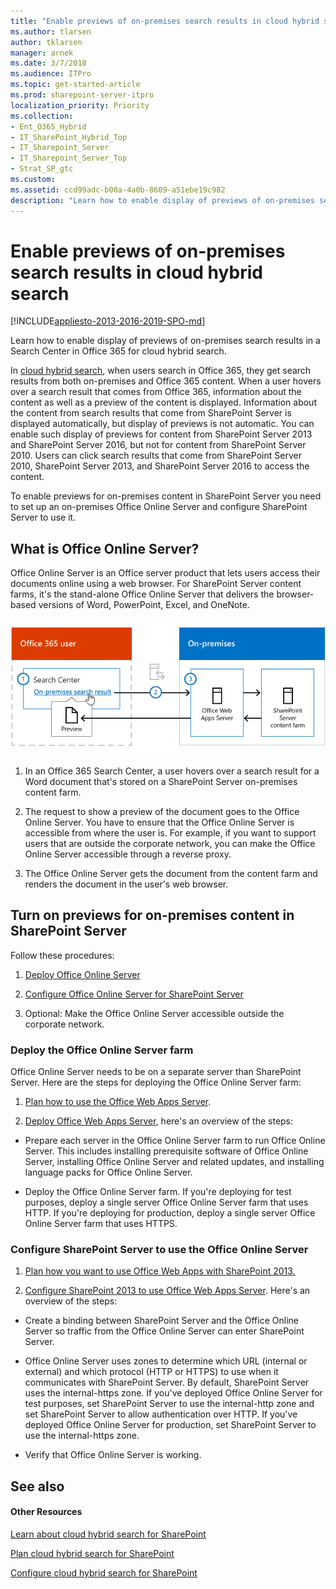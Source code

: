 ```yaml
---
title: "Enable previews of on-premises search results in cloud hybrid search"
ms.author: tlarsen
author: tklarsen
manager: arnek
ms.date: 3/7/2018
ms.audience: ITPro
ms.topic: get-started-article
ms.prod: sharepoint-server-itpro
localization_priority: Priority
ms.collection:
- Ent_O365_Hybrid
- IT_SharePoint_Hybrid_Top
- IT_Sharepoint_Server
- IT_Sharepoint_Server_Top
- Strat_SP_gtc
ms.custom: 
ms.assetid: ccd99adc-b00a-4a0b-8609-a51ebe19c982
description: "Learn how to enable display of previews of on-premises search results in a Search Center in Office 365 for cloud hybrid search."
---
```


# Enable previews of on-premises search results in cloud hybrid search

[!INCLUDE[appliesto-2013-2016-2019-SPO-md](../includes/appliesto-2013-2016-2019-SPO-md.md)]

Learn how to enable display of previews of on-premises search results in a Search Center in Office 365 for cloud hybrid search.
  
In [cloud hybrid search](https://support.office.com/article/af830951-8ddf-48b2-8340-179c1cc4d291), when users search in Office 365, they get search results from both on-premises and Office 365 content. When a user hovers over a search result that comes from Office 365, information about the content as well as a preview of the content is displayed. Information about the content from search results that come from SharePoint Server is displayed automatically, but display of previews is not automatic. You can enable such display of previews for content from SharePoint Server 2013 and SharePoint Server 2016, but not for content from SharePoint Server 2010. Users can click search results that come from SharePoint Server 2010, SharePoint Server 2013, and SharePoint Server 2016 to access the content.
  
To enable previews for on-premises content in SharePoint Server you need to set up an on-premises Office Online Server and configure SharePoint Server to use it.
  
## What is Office Online Server?

Office Online Server is an Office server product that lets users access their documents online using a web browser. For SharePoint Server content farms, it's the stand-alone Office Online Server that delivers the browser-based versions of Word, PowerPoint, Excel, and OneNote.
  
![The illustration shows information flowing from a search result in the search center in Office 365, via an Office Web Apps Server, to SharePoint Server 2013 content, back via the Office Web Apps Server, to a preview of the content in the search center.](../media/2377b7af-2800-437c-8431-b903e8e30482.png)
  
1. In an Office 365 Search Center, a user hovers over a search result for a Word document that's stored on a SharePoint Server on-premises content farm.
    
2. The request to show a preview of the document goes to the Office Online Server. You have to ensure that the Office Online Server is accessible from where the user is. For example, if you want to support users that are outside the corporate network, you can make the Office Online Server accessible through a reverse proxy.
    
3. The Office Online Server gets the document from the content farm and renders the document in the user's web browser.
    
## Turn on previews for on-premises content in SharePoint Server

Follow these procedures:
  
1. [Deploy Office Online Server](https://docs.microsoft.com/officeonlineserver/deploy-office-online-server)
    
2. [Configure Office Online Server for SharePoint Server](https://docs.microsoft.com/officeonlineserver/configure-office-online-server-for-sharepoint-server-2016/configure-office-online-server-for-sharepoint-server-2016)
    
3. Optional: Make the Office Online Server accessible outside the corporate network.
    
### Deploy the Office Online Server farm
<a name="BKMK_Deploy_Web_Apps_Server"> </a>

Office Online Server needs to be on a separate server than SharePoint Server. Here are the steps for deploying the Office Online Server farm:
  
1. [Plan how to use the Office Web Apps Server](https://technet.microsoft.com/en-us/library/jj219435%28v=office.15%29.aspx).
    
2. [Deploy Office Web Apps Server](https://technet.microsoft.com/en-us/library/jj219455.aspx), here's an overview of the steps:
    
  - Prepare each server in the Office Online Server farm to run Office Online Server. This includes installing prerequisite software of Office Online Server, installing Office Online Server and related updates, and installing language packs for Office Online Server.
    
  - Deploy the Office Online Server farm. If you're deploying for test purposes, deploy a single server Office Online Server farm that uses HTTP. If you're deploying for production, deploy a single server Office Online Server farm that uses HTTPS.
    
### Configure SharePoint Server to use the Office Online Server
<a name="BKMK_Config_SP_Use_Web_Apps"> </a>

1. [Plan how you want to use Office Web Apps with SharePoint 2013.](https://technet.microsoft.com/en-us/library/ff431682.aspx)
    
2. [Configure SharePoint 2013 to use Office Web Apps Server](https://technet.microsoft.com/en-us/library/ff431687.aspx). Here's an overview of the steps:
    
  - Create a binding between SharePoint Server and the Office Online Server so traffic from the Office Online Server can enter SharePoint Server.
    
  - Office Online Server uses zones to determine which URL (internal or external) and which protocol (HTTP or HTTPS) to use when it communicates with SharePoint Server. By default, SharePoint Server uses the internal-https zone. If you've deployed Office Online Server for test purposes, set SharePoint Server to use the internal-http zone and set SharePoint Server to allow authentication over HTTP. If you've deployed Office Online Server for production, set SharePoint Server to use the internal-https zone.
    
  - Verify that Office Online Server is working.
    
## See also

#### Other Resources

[Learn about cloud hybrid search for SharePoint](https://support.office.com/article/af830951-8ddf-48b2-8340-179c1cc4d291)
  
[Plan cloud hybrid search for SharePoint](https://support.office.com/article/33926857-302c-424f-ba78-03286cf5ac30)
  
[Configure cloud hybrid search for SharePoint](https://technet.microsoft.com/library/0bba350d-ec33-43db-a873-930559c78dee%28v=office.16%29.aspx)

